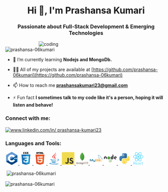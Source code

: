 <h1 align="center">Hi 👋, I'm Prashansa Kumari</h1>
<h3 align="center">Passionate about Full-Stack Development & Emerging Technologies</h3>

<img align="right" alt="coding" width="400" src="https://cdn.dribbble.com/users/2704414/screenshots/7466903/selfportrait.gif">


<p align="left"> <img src="https://komarev.com/ghpvc/?username=prashansa-06kumari&label=Profile%20views&color=0e75b6&style=flat" alt="prashansa-06kumari" /> </p>

- 🌱 I’m currently learning **Nodejs and MongoDb.**

- 👨‍💻 All of my projects are available at [https://github.com/prashansa-06kumari](https://github.com/prashansa-06kumari)

- 📫 How to reach me **prashansakumari23@gmail.com**

- ⚡ Fun fact **I sometimes talk to my code like it's a person, hoping it will listen and behave!**

<h3 align="left">Connect with me:</h3>
<p align="left">
<a href="https://www.linkedin.com/in/prashansa-kumari23/" target="blank"><img align="center" src="https://raw.githubusercontent.com/rahuldkjain/github-profile-readme-generator/master/src/images/icons/Social/linked-in-alt.svg" alt="www.linkedin.com/in/ prashansa-kumari23" height="30" width="40" /></a>
</p>

<h3 align="left">Languages and Tools:</h3>
<p align="left"> <a href="https://www.w3schools.com/cpp/" target="_blank" rel="noreferrer"> <img src="https://raw.githubusercontent.com/devicons/devicon/master/icons/cplusplus/cplusplus-original.svg" alt="cplusplus" width="40" height="40"/> </a> <a href="https://www.w3schools.com/css/" target="_blank" rel="noreferrer"> <img src="https://raw.githubusercontent.com/devicons/devicon/master/icons/css3/css3-original-wordmark.svg" alt="css3" width="40" height="40"/> </a> <a href="https://www.w3.org/html/" target="_blank" rel="noreferrer"> <img src="https://raw.githubusercontent.com/devicons/devicon/master/icons/html5/html5-original-wordmark.svg" alt="html5" width="40" height="40"/> </a> <a href="https://www.java.com" target="_blank" rel="noreferrer"> <img src="https://raw.githubusercontent.com/devicons/devicon/master/icons/java/java-original.svg" alt="java" width="40" height="40"/> </a> <a href="https://developer.mozilla.org/en-US/docs/Web/JavaScript" target="_blank" rel="noreferrer"> <img src="https://raw.githubusercontent.com/devicons/devicon/master/icons/javascript/javascript-original.svg" alt="javascript" width="40" height="40"/> </a> <a href="https://www.mongodb.com/" target="_blank" rel="noreferrer"> <img src="https://raw.githubusercontent.com/devicons/devicon/master/icons/mongodb/mongodb-original-wordmark.svg" alt="mongodb" width="40" height="40"/> </a> <a href="https://www.mysql.com/" target="_blank" rel="noreferrer"> <img src="https://raw.githubusercontent.com/devicons/devicon/master/icons/mysql/mysql-original-wordmark.svg" alt="mysql" width="40" height="40"/> </a> <a href="https://nodejs.org" target="_blank" rel="noreferrer"> <img src="https://raw.githubusercontent.com/devicons/devicon/master/icons/nodejs/nodejs-original-wordmark.svg" alt="nodejs" width="40" height="40"/> </a> <a href="https://www.python.org" target="_blank" rel="noreferrer"> <img src="https://raw.githubusercontent.com/devicons/devicon/master/icons/python/python-original.svg" alt="python" width="40" height="40"/> </a> <a href="https://reactjs.org/" target="_blank" rel="noreferrer"> <img src="https://raw.githubusercontent.com/devicons/devicon/master/icons/react/react-original-wordmark.svg" alt="react" width="40" height="40"/> </a> </p>

<p>&nbsp;<img align="center" src="https://github-readme-stats.vercel.app/api?username=prashansa-06kumari&show_icons=true&locale=en" alt="prashansa-06kumari" /></p>

<p><img align="center" src="https://github-readme-streak-stats.herokuapp.com/?user=prashansa-06kumari&" alt="prashansa-06kumari" /></p>
